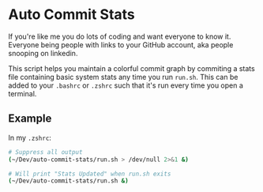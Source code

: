 # Auto Commit Stats

If you're like me you do lots of coding and want everyone to know it. Everyone being people with links to your GitHub account, aka people snooping on linkedin. 

This script helps you maintain a colorful commit graph by commiting a stats file containing basic system stats any time you run `run.sh`. This can be added to your `.bashrc` or `.zshrc` such that it's run every time you open a terminal. 

## Example

In my `.zshrc`:

```bash
# Suppress all output
(~/Dev/auto-commit-stats/run.sh > /dev/null 2>&1 &)

# Will print "Stats Updated" when run.sh exits
(~/Dev/auto-commit-stats/run.sh &)
```